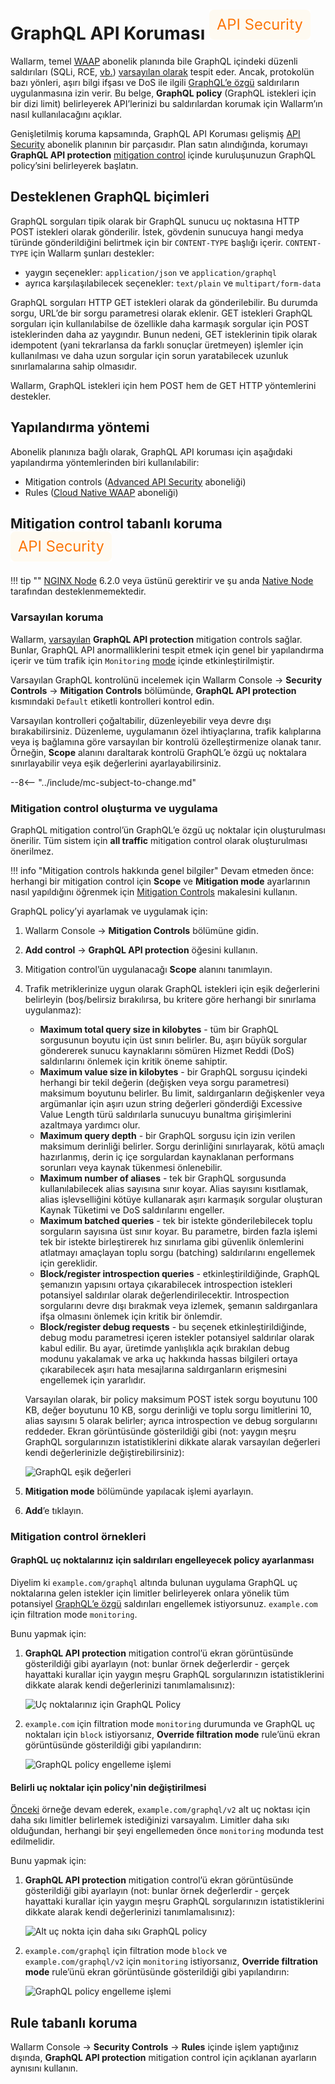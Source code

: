 [api-discovery-enable-link]:        ../api-discovery/setup.md#enable

# GraphQL API Koruması <a href="../../about-wallarm/subscription-plans/#core-subscription-plans"><img src="../../../images/api-security-tag.svg" style="border: none;"></a>

Wallarm, temel [WAAP](../about-wallarm/subscription-plans.md#core-subscription-plans) abonelik planında bile GraphQL içindeki düzenli saldırıları (SQLi, RCE, [vb.](../attacks-vulns-list.md)) [varsayılan olarak](../user-guides/rules/request-processing.md#gql) tespit eder. Ancak, protokolün bazı yönleri, aşırı bilgi ifşası ve DoS ile ilgili [GraphQL’e özgü](../attacks-vulns-list.md#graphql-attacks) saldırıların uygulanmasına izin verir. Bu belge, **GraphQL policy** (GraphQL istekleri için bir dizi limit) belirleyerek API’lerinizi bu saldırılardan korumak için Wallarm’ın nasıl kullanılacağını açıklar.

Genişletilmiş koruma kapsamında, GraphQL API Koruması gelişmiş [API Security](../about-wallarm/subscription-plans.md#core-subscription-plans) abonelik planının bir parçasıdır. Plan satın alındığında, korumayı **GraphQL API protection** [mitigation control](../about-wallarm/mitigation-controls-overview.md) içinde kuruluşunuzun GraphQL policy’sini belirleyerek başlatın.

## Desteklenen GraphQL biçimleri

GraphQL sorguları tipik olarak bir GraphQL sunucu uç noktasına HTTP POST istekleri olarak gönderilir. İstek, gövdenin sunucuya hangi medya türünde gönderildiğini belirtmek için bir `CONTENT-TYPE` başlığı içerir. `CONTENT-TYPE` için Wallarm şunları destekler:

* yaygın seçenekler: `application/json` ve `application/graphql`
* ayrıca karşılaşılabilecek seçenekler: `text/plain` ve `multipart/form-data`

GraphQL sorguları HTTP GET istekleri olarak da gönderilebilir. Bu durumda sorgu, URL’de bir sorgu parametresi olarak eklenir. GET istekleri GraphQL sorguları için kullanılabilse de özellikle daha karmaşık sorgular için POST isteklerinden daha az yaygındır. Bunun nedeni, GET isteklerinin tipik olarak idempotent (yani tekrarlansa da farklı sonuçlar üretmeyen) işlemler için kullanılması ve daha uzun sorgular için sorun yaratabilecek uzunluk sınırlamalarına sahip olmasıdır.

Wallarm, GraphQL istekleri için hem POST hem de GET HTTP yöntemlerini destekler.

## Yapılandırma yöntemi

Abonelik planınıza bağlı olarak, GraphQL API koruması için aşağıdaki yapılandırma yöntemlerinden biri kullanılabilir:

* Mitigation controls ([Advanced API Security](../about-wallarm/subscription-plans.md#core-subscription-plans) aboneliği)
* Rules ([Cloud Native WAAP](../about-wallarm/subscription-plans.md#core-subscription-plans) aboneliği)

## Mitigation control tabanlı koruma <a href="../../../about-wallarm/subscription-plans/#core-subscription-plans"><img src="../../../images/api-security-tag.svg" style="border: none;"></a>

!!! tip ""
    [NGINX Node](../installation/nginx-native-node-internals.md#nginx-node) 6.2.0 veya üstünü gerektirir ve şu anda [Native Node](../installation/nginx-native-node-internals.md#native-node) tarafından desteklenmemektedir.
    
### Varsayılan koruma

Wallarm, [varsayılan](../about-wallarm/mitigation-controls-overview.md#default-controls) **GraphQL API protection** mitigation controls sağlar. Bunlar, GraphQL API anormalliklerini tespit etmek için genel bir yapılandırma içerir ve tüm trafik için `Monitoring` [mode](../about-wallarm/mitigation-controls-overview.md#mitigation-mode) içinde etkinleştirilmiştir.

Varsayılan GraphQL kontrolünü incelemek için Wallarm Console → **Security Controls** → **Mitigation Controls** bölümünde, **GraphQL API protection** kısmındaki `Default` etiketli kontrolleri kontrol edin.

Varsayılan kontrolleri çoğaltabilir, düzenleyebilir veya devre dışı bırakabilirsiniz. Düzenleme, uygulamanın özel ihtiyaçlarına, trafik kalıplarına veya iş bağlamına göre varsayılan bir kontrolü özelleştirmenize olanak tanır. Örneğin, **Scope** alanını daraltarak kontrolü GraphQL’e özgü uç noktalara sınırlayabilir veya eşik değerlerini ayarlayabilirsiniz.

<!--You can **reset default control to its default configuration** at any time.-->

--8<-- "../include/mc-subject-to-change.md"

### Mitigation control oluşturma ve uygulama

GraphQL mitigation control’ün GraphQL’e özgü uç noktalar için oluşturulması önerilir. Tüm sistem için **all traffic** mitigation control olarak oluşturulması önerilmez.

!!! info "Mitigation controls hakkında genel bilgiler"
    Devam etmeden önce: herhangi bir mitigation control için **Scope** ve **Mitigation mode** ayarlarının nasıl yapıldığını öğrenmek için [Mitigation Controls](../about-wallarm/mitigation-controls-overview.md#configuration) makalesini kullanın.

GraphQL policy’yi ayarlamak ve uygulamak için:

1. Wallarm Console → **Mitigation Controls** bölümüne gidin.
1. **Add control** → **GraphQL API protection** öğesini kullanın.
1. Mitigation control’ün uygulanacağı **Scope** alanını tanımlayın.
1. Trafik metriklerinize uygun olarak GraphQL istekleri için eşik değerlerini belirleyin (boş/belirsiz bırakılırsa, bu kritere göre herhangi bir sınırlama uygulanmaz):

    * **Maximum total query size in kilobytes** - tüm bir GraphQL sorgusunun boyutu için üst sınırı belirler. Bu, aşırı büyük sorgular göndererek sunucu kaynaklarını sömüren Hizmet Reddi (DoS) saldırılarını önlemek için kritik öneme sahiptir.
    * **Maximum value size in kilobytes** - bir GraphQL sorgusu içindeki herhangi bir tekil değerin (değişken veya sorgu parametresi) maksimum boyutunu belirler. Bu limit, saldırganların değişkenler veya argümanlar için aşırı uzun string değerleri gönderdiği Excessive Value Length türü saldırılarla sunucuyu bunaltma girişimlerini azaltmaya yardımcı olur.
    * **Maximum query depth** - bir GraphQL sorgusu için izin verilen maksimum derinliği belirler. Sorgu derinliğini sınırlayarak, kötü amaçlı hazırlanmış, derin iç içe sorgulardan kaynaklanan performans sorunları veya kaynak tükenmesi önlenebilir.
    * **Maximum number of aliases** - tek bir GraphQL sorgusunda kullanılabilecek alias sayısına sınır koyar. Alias sayısını kısıtlamak, alias işlevselliğini kötüye kullanarak aşırı karmaşık sorgular oluşturan Kaynak Tüketimi ve DoS saldırılarını engeller.
    * **Maximum batched queries** - tek bir istekte gönderilebilecek toplu sorguların sayısına üst sınır koyar. Bu parametre, birden fazla işlemi tek bir istekte birleştirerek hız sınırlama gibi güvenlik önlemlerini atlatmayı amaçlayan toplu sorgu (batching) saldırılarını engellemek için gereklidir.
    * **Block/register introspection queries** - etkinleştirildiğinde, GraphQL şemanızın yapısını ortaya çıkarabilecek introspection istekleri potansiyel saldırılar olarak değerlendirilecektir. Introspection sorgularını devre dışı bırakmak veya izlemek, şemanın saldırganlara ifşa olmasını önlemek için kritik bir önlemdir.
    * **Block/register debug requests** - bu seçenek etkinleştirildiğinde, debug modu parametresi içeren istekler potansiyel saldırılar olarak kabul edilir. Bu ayar, üretimde yanlışlıkla açık bırakılan debug modunu yakalamak ve arka uç hakkında hassas bilgileri ortaya çıkarabilecek aşırı hata mesajlarına saldırganların erişmesini engellemek için yararlıdır.

    Varsayılan olarak, bir policy maksimum POST istek sorgu boyutunu 100 KB, değer boyutunu 10 KB, sorgu derinliği ve toplu sorgu limitlerini 10, alias sayısını 5 olarak belirler; ayrıca introspection ve debug sorgularını reddeder. Ekran görüntüsünde gösterildiği gibi (not: yaygın meşru GraphQL sorgularınızın istatistiklerini dikkate alarak varsayılan değerleri kendi değerlerinizle değiştirebilirsiniz):
        
    ![GraphQL eşik değerleri](../images/api-protection/mitigation-controls-graphql.png)

1. **Mitigation mode** bölümünde yapılacak işlemi ayarlayın.
1. **Add**’e tıklayın.

<!--## Exploring GraphQL attacks

You can explore GraphQL policy violations (GraphQL attacks) in Wallarm Console → **Attacks** section. Use the GraphQL specific [search keys](../user-guides/search-and-filters/use-search.md#graphql-tags) or corresponding filters:

![GraphQL attacks](../images/user-guides/rules/graphql-attacks.png)-->

### Mitigation control örnekleri

<a name="setting-policy-for-your-graphql-endpoints-to-block-attacks"></a>
#### GraphQL uç noktalarınız için saldırıları engelleyecek policy ayarlanması

Diyelim ki `example.com/graphql` altında bulunan uygulama GraphQL uç noktalarına gelen istekler için limitler belirleyerek onlara yönelik tüm potansiyel [GraphQL’e özgü](../attacks-vulns-list.md#graphql-attacks) saldırıları engellemek istiyorsunuz. `example.com` için filtration mode `monitoring`.

Bunu yapmak için:

1. **GraphQL API protection** mitigation control’ü ekran görüntüsünde gösterildiği gibi ayarlayın (not: bunlar örnek değerlerdir - gerçek hayattaki kurallar için yaygın meşru GraphQL sorgularınızın istatistiklerini dikkate alarak kendi değerlerinizi tanımlamalısınız):

    ![Uç noktalarınız için GraphQL Policy](../images/api-protection/mitigation-controls-graphql-1.png)

1. `example.com` için filtration mode `monitoring` durumunda ve GraphQL uç noktaları için `block` istiyorsanız, **Override filtration mode** rule’ünü ekran görüntüsünde gösterildiği gibi yapılandırın:

    ![GraphQL policy engelleme işlemi](../images/user-guides/rules/graphql-rule-1-action.png)

#### Belirli uç noktalar için policy'nin değiştirilmesi

[Önceki](#setting-policy-for-your-graphql-endpoints-to-block-attacks) örneğe devam ederek, `example.com/graphql/v2` alt uç noktası için daha sıkı limitler belirlemek istediğinizi varsayalım. Limitler daha sıkı olduğundan, herhangi bir şeyi engellemeden önce `monitoring` modunda test edilmelidir.

Bunu yapmak için:

1. **GraphQL API protection** mitigation control’ü ekran görüntüsünde gösterildiği gibi ayarlayın (not: bunlar örnek değerlerdir - gerçek hayattaki kurallar için yaygın meşru GraphQL sorgularınızın istatistiklerini dikkate alarak kendi değerlerinizi tanımlamalısınız):

    ![Alt uç nokta için daha sıkı GraphQL policy](../images/api-protection/mitigation-controls-graphql-2.png)

1. `example.com/graphql` için filtration mode `block` ve `example.com/graphql/v2` için `monitoring` istiyorsanız, **Override filtration mode** rule’ünü ekran görüntüsünde gösterildiği gibi yapılandırın:

    ![GraphQL policy engelleme işlemi](../images/user-guides/rules/graphql-rule-2-action.png)

## Rule tabanlı koruma

Wallarm Console → **Security Controls** → **Rules** içinde işlem yaptığınız dışında, **GraphQL API protection** mitigation control için açıklanan ayarların aynısını kullanın.
